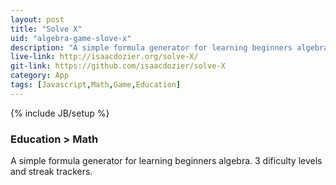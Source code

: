 ```yaml
---
layout: post
title: "Solve X"
uid: "algebra-game-slove-x"
description: "A simple formula generator for learning beginners algebra."
live-link: http://isaacdozier.org/solve-X/
git-link: https://github.com/isaacdozier/solve-X
category: App
tags: [Javascript,Math,Game,Education]
---
```

{% include JB/setup %}

### Education > Math

A simple formula generator for learning beginners algebra.
3 dificulty levels and streak trackers.
